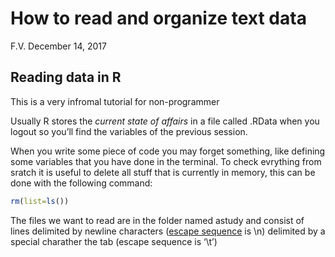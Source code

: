 How to read and organize text data
================
F.V.
December 14, 2017

## Reading data in R

This is a very infromal tutorial for non-programmer

Usually R stores the *current state of affairs* in a file called .RData
when you logout so you’ll find the variables of the previous session.

When you write some piece of code you may forget something, like
defining some variables that you have done in the terminal. To check
evrything from sratch it is useful to delete all stuff that is currently
in memory, this can be done with the following command:

``` r
rm(list=ls())
```

The files we want to read are in the folder named astudy and consist of
lines delimited by newline characters ([escape
sequence](https://en.wikipedia.org/wiki/Escape_sequences_in_C) is \n)
delimited by a special charather the tab (escape sequence is ‘\t’)

